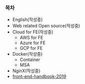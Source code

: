 ### 목차

* English(작성중)
* Web related Open source(작성중)
* Cloud for FE(작성중)
  * AWS for FE
  * Azure for FE
  * GCP for FE
* Docker(작성중)
  * Container
  * MSA
* NginX(작성중)
* [front-end-handbook-2019](https://frontendmasters.com/books/front-end-handbook/2019/)

